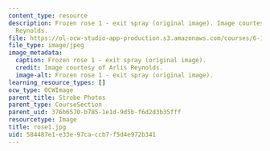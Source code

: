 ```yaml
---
content_type: resource
description: Frozen rose 1 - exit spray (original image). Image courtesy of Arlis
  Reynolds.
file: https://ol-ocw-studio-app-production.s3.amazonaws.com/courses/6-163-strobe-project-laboratory-fall-2005/584487e1e33e97caccb7f5d4e972b341_rose1.jpg
file_type: image/jpeg
image_metadata:
  caption: Frozen rose 1 - exit spray (original image).
  credit: Image courtesy of Arlis Reynolds.
  image-alt: Frozen rose 1 - exit spray (original image).
learning_resource_types: []
ocw_type: OCWImage
parent_title: Strobe Photos
parent_type: CourseSection
parent_uid: 376b6570-b785-1e1d-9d5b-f6d2d3b35fff
resourcetype: Image
title: rose1.jpg
uid: 584487e1-e33e-97ca-ccb7-f5d4e972b341
---
```

